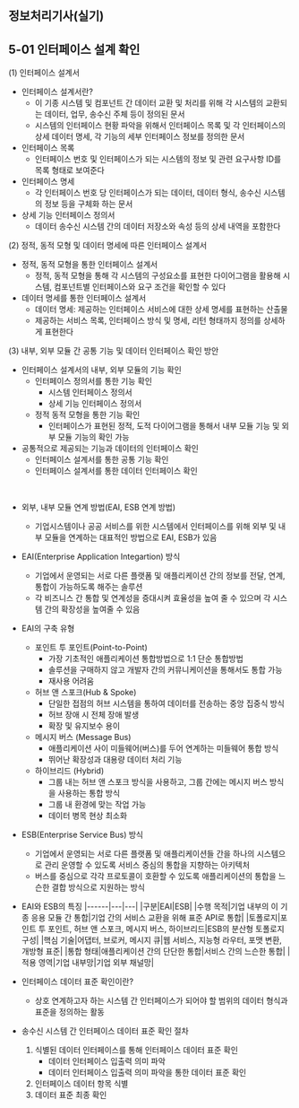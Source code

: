 정보처리기사(실기)
----------
## 5-01 인터페이스 설계 확인

(1) 인터페이스 설계서
* 인터페이스 설계서란?
    * 이 기종 시스템 및 컴포넌트 간 데이터 교환 및 처리를 위해 각 시스템의 교환되는 데이터, 업무, 송수신 주체 등이 정의된 문서
    * 시스템의 인터페이스 현황 파악을 위해서 인터페이스 목록 및 각 인터페이스의 상세 데이터 명세, 각 기능의 세부 인터페이스 정보를 정의한 문서
* 인터페이스 목록
    * 인터페이스 번호 및 인터페이스가 되는 시스템의 정보 및 관련 요구사항 ID를 목록 형태로 보여준다
* 인터페이스 명세
    * 각 인터페이스 번호 당 인터페이스가 되는 데이터, 데이터 형식, 송수신 시스템의 정보 등을 구체화 하는 문서
* 상세 기능 인터페이스 정의서
    * 데이터 송수신 시스템 간의 데이터 저장소와 속성 등의 상세 내역을 포함한다

(2) 정적, 동적 모형 및 데이터 명세에 따른 인터페이스 설계서
* 정적, 동적 모형을 통한 인터페이스 설계서
    * 정적, 동적 모형을 통해 각 시스템의 구성요소를 표현한 다이어그램을 활용해 시스템, 컴포넌트별 인터페이스와 요구 조건을 확인할 수 있다
* 데이터 명세를 통한 인터페이스 설계서
    * 데이터 명세: 제공하는 인터페이스 서비스에 대한 상세 명세를 표현하는 산출물
    * 제공하는 서비스 목록, 인터페이스 방식 및 명세, 리턴 형태까지 정의를 상세하게 표현한다

(3) 내부, 외부 모듈 간 공통 기능 및 데이터 인터페이스 확인 방안
* 인터페이스 설계서의 내부, 외부 모듈의 기능 확인
    * 인터페이스 정의서를 통한 기능 확인
        * 시스템 인터페이스 정의서
        * 상세 기능 인터페이스 정의서
    * 정적 동적 모형을 통한 기능 확인
        * 인터페이스가 표현된 정적, 도적 다이어그램을 통해서 내부 모듈 기능 및 외부 모듈 기능의 확인 가능
* 공통적으로 제공되는 기능과 데이터의 인터페이스 확인
    * 인터페이스 설계서를 통한 공통 기능 확인
    * 인터페이스 설계서를 통한 데이터 인터페이스 확인

<br/>

* 외부, 내부 모듈 연계 방법(EAI, ESB 연계 방법)
    * 기업시스템이나 공공 서비스를 위한 시스템에서 인터페이스를 위해 외부 및 내부 모듈을 연계하는 대표적인 방법으로 EAI, ESB가 있음
* EAI(Enterprise Application Integartion) 방식
    * 기업에서 운영되는 서로 다른 플랫폼 및 애플리케이션 간의 정보를 전달, 연계, 통합이 가능하도록 해주는 솔루션
    * 각 비즈니스 간 통합 및 연계성을 증대시켜 효율성을 높여 줄 수 있으며 각 시스템 간의 확장성을 높여줄 수 있음
* EAI의 구축 유형
    * 포인트 투 포인트(Point-to-Point)
        * 가장 기초적인 애플리케이션 통합방법으로 1:1 단순 통합방법
        * 솔루션을 구매하지 않고 개발자 간의 커뮤니케이션을 통해서도 통합 가능
        * 재사용 어려움
    * 허브 앤 스포크(Hub & Spoke)
        * 단일한 접점의 허브 시스템을 통하여 데이터를 전송하는 중앙 집중식 방식
        * 허브 장애 시 전체 장애 발생
        * 확장 및 유지보수 용이
    * 메시지 버스 (Message Bus)
        * 애플리케이션 사이 미들웨어(버스)를 두어 연계하는 미들웨어 통합 방식
        * 뛰어난 확장성과 대용량 데이터 처리 기능
    * 하이브리드 (Hybrid)
        * 그룹 내는 허브 앤 스포크 방식을 사용하고, 그룹 간에는 메시지 버스 방식을 사용하는 통합 방식
        * 그룹 내 환경에 맞는 작업 가능
        * 데이터 병목 현상 최소화
* ESB(Enterprise Service Bus) 방식
    * 기업에서 운영되는 서로 다른 플랫폼 및 애플리케이션들 간을 하나의 시스템으로 관리 운영할 수 있도록 서비스 중심의 통합을 지향하는 아키텍처
    * 버스를 중심으로 각각 프로토콜이 호환할 수 있도록 애플리케이션의 통합을 느슨한 결합 방식으로 지원하는 방식
* EAI와 ESB의 특징
|------|---|---|
|구분|EAI|ESB|
|수행 목적|기업 내부의 이 기종 응용 모듈 간 통합|기업 간의 서비스 교환을 위해 표준 API로 통합|
|토폴로지|포인트 투 포인트, 허브 앤 스포크, 메시지 버스, 하이브리드|ESB의 분산형 토폴로지 구성|
|핵심 기술|어댑터, 브로커, 메시지 큐|웹 서비스, 지능형 라우터, 포맷 변환, 개방형 표준|
|통합 형태|애플리케이션 간의 단단한 통합|서비스 간의 느슨한 통합|
|적용 영역|기업 내부망|기업 외부 채널망|

* 인터페이스 데이터 표준 확인이란?
    * 상호 연계하고자 하는 시스템 간 인터페이스가 되어야 할 범위의 데이터 형식과 표준을 정의하는 활동
* 송수신 시스템 간 인터페이스 데이터 표준 확인 절차
    1. 식별된 데이터 인터페이스를 통해 인터페이스 데이터 표준 확인
        * 데이터 인터페이스 입출력 의미 파악
        * 데이터 인터페이스 입출력 의미 파악을 통한 데이터 표준 확인
    2. 인터페이스 데이터 항목 식별
    3. 데이터 표준 최종 확인